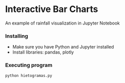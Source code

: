 # Interactive Bar Charts

An example of rainfall visualization in Jupyter Notebook

### Installing

* Make sure you have Python and Jupyter installed
* Install libraries: pandas, plotly

### Executing program

```
python hietogramas.py 
```

